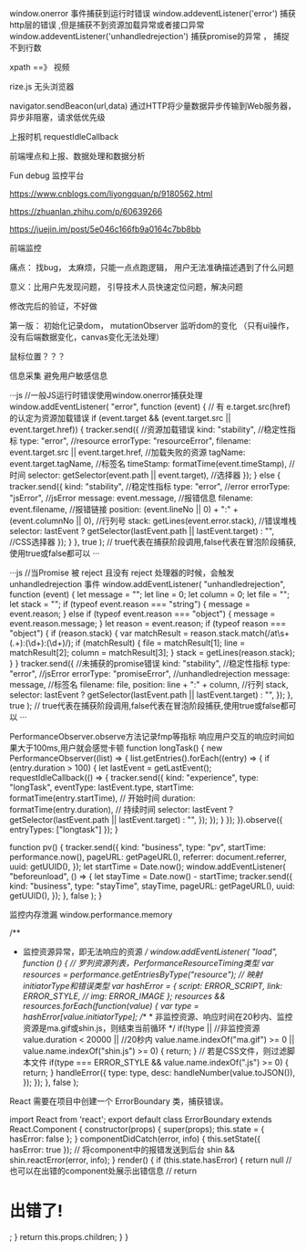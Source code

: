 

window.onerror 事件捕获到运行时错误
window.addeventListener('error') 捕获http层的错误 ,但是捕获不到资源加载异常或者接口异常
window.addeventListener('unhandledrejection') 捕获promise的异常 ， 捕捉不到行数

xpath  ==》 视频

rize.js  无头浏览器

navigator.sendBeacon(url,data)   通过HTTP将少量数据异步传输到Web服务器，异步非阻塞，请求低优先级

上报时机 requestIdleCallback

前端埋点和上报、数据处理和数据分析

Fun debug 监控平台

https://www.cnblogs.com/liyongquan/p/9180562.html


https://zhuanlan.zhihu.com/p/60639266

https://juejin.im/post/5e046c166fb9a0164c7bb8bb


前端监控


痛点： 找bug， 太麻烦，只能一点点跑逻辑， 用户无法准确描述遇到了什么问题

意义：比用户先发现问题， 引导技术人员快速定位问题，解决问题


修改完后的验证，不好做

第一版： 初始化记录dom， mutationObserver 监听dom的变化 （只有ui操作，没有后端数据变化，canvas变化无法处理）


鼠标位置？？？

信息采集 避免用户敏感信息

···js
//一般JS运行时错误使用window.onerror捕获处理
window.addEventListener(
  "error",
  function (event) {
    // 有 e.target.src(href) 的认定为资源加载错误
    if (event.target && (event.target.src || event.target.href)) {
      tracker.send({
        //资源加载错误
        kind: "stability", //稳定性指标
        type: "error", //resource
        errorType: "resourceError",
        filename: event.target.src || event.target.href, //加载失败的资源
        tagName: event.target.tagName, //标签名
        timeStamp: formatTime(event.timeStamp), //时间
        selector: getSelector(event.path || event.target), //选择器
      });
    } else {
      tracker.send({
        kind: "stability", //稳定性指标
        type: "error", //error
        errorType: "jsError", //jsError
        message: event.message, //报错信息
        filename: event.filename, //报错链接
        position: (event.lineNo || 0) + ":" + (event.columnNo || 0), //行列号
        stack: getLines(event.error.stack), //错误堆栈
        selector: lastEvent
          ? getSelector(lastEvent.path || lastEvent.target)
          : "", //CSS选择器
      });
    }
  },
  true
); // true代表在捕获阶段调用,false代表在冒泡阶段捕获,使用true或false都可以
···

···js
//当Promise 被 reject 且没有 reject 处理器的时候，会触发 unhandledrejection 事件
window.addEventListener(
  "unhandledrejection",
  function (event) {
    let message = "";
    let line = 0;
    let column = 0;
    let file = "";
    let stack = "";
    if (typeof event.reason === "string") {
      message = event.reason;
    } else if (typeof event.reason === "object") {
      message = event.reason.message;
    }
    let reason = event.reason;
    if (typeof reason === "object") {
      if (reason.stack) {
        var matchResult = reason.stack.match(/at\s+(.+):(\d+):(\d+)/);
        if (matchResult) {
          file = matchResult[1];
          line = matchResult[2];
          column = matchResult[3];
        }
        stack = getLines(reason.stack);
      }
    }
    tracker.send({
      //未捕获的promise错误
      kind: "stability", //稳定性指标
      type: "error", //jsError
      errorType: "promiseError", //unhandledrejection
      message: message, //标签名
      filename: file,
      position: line + ":" + column, //行列
      stack,
      selector: lastEvent
        ? getSelector(lastEvent.path || lastEvent.target)
        : "",
    });
  },
  true
); // true代表在捕获阶段调用,false代表在冒泡阶段捕获,使用true或false都可以
···

PerformanceObserver.observe方法记录fmp等指标
响应用户交互的响应时间如果大于100ms,用户就会感觉卡顿
function longTask() {
  new PerformanceObserver((list) => {
    list.getEntries().forEach((entry) => {
      if (entry.duration > 100) {
        let lastEvent = getLastEvent();
        requestIdleCallback(() => {
          tracker.send({
            kind: "experience",
            type: "longTask",
            eventType: lastEvent.type,
            startTime: formatTime(entry.startTime), // 开始时间
            duration: formatTime(entry.duration), // 持续时间
            selector: lastEvent
              ? getSelector(lastEvent.path || lastEvent.target)
              : "",
          });
        });
      }
    });
  }).observe({ entryTypes: ["longtask"] });
}

function pv() {
  tracker.send({
    kind: "business",
    type: "pv",
    startTime: performance.now(),
    pageURL: getPageURL(),
    referrer: document.referrer,
    uuid: getUUID(),
  });
  let startTime = Date.now();
  window.addEventListener(
    "beforeunload",
    () => {
      let stayTime = Date.now() - startTime;
      tracker.send({
        kind: "business",
        type: "stayTime",
        stayTime,
        pageURL: getPageURL(),
        uuid: getUUID(),
      });
    },
    false
  );
}

监控内存泄漏
window.performance.memory

/**
   * 监控资源异常，即无法响应的资源
   */
   window.addEventListener(
    "load",
    function () {
      // 罗列资源列表，PerformanceResourceTiming类型
      var resources = performance.getEntriesByType("resource");
      // 映射initiatorType和错误类型
      var hashError = {
        script: ERROR_SCRIPT,
        link: ERROR_STYLE,
        // img: ERROR_IMAGE
      };
      resources && resources.forEach(function(value) {
        var type = hashError[value.initiatorType];
        /**
         * 非监控资源、响应时间在20秒内、监控资源是ma.gif或shin.js，则结束当前循环
         */
        if(!type ||                                   //非监控资源
          value.duration < 20000  ||                  //20秒内
          value.name.indexOf("ma.gif") >= 0 ||
          value.name.indexOf("shin.js") >= 0) {
          return;
        }
        // 若是CSS文件，则过滤脚本文件
        if(type === ERROR_STYLE &&
          value.name.indexOf(".js") >= 0) {
          return;
        }
        handleError({
          type: type,
          desc: handleNumber(value.toJSON()),
        });
      });
    },
    false
  );

  React 需要在项目中创建一个 ErrorBoundary 类，捕获错误。

import React from 'react';
export default class ErrorBoundary extends React.Component {
  constructor(props) {
    super(props);
    this.state = { hasError: false };
  }
  componentDidCatch(error, info) {
    this.setState({ hasError: true });
    // 将component中的报错发送到后台
    shin && shin.reactError(error, info);
  }
  render() {
    if (this.state.hasError) {
      return null
      // 也可以在出错的component处展示出错信息
      // return <h1>出错了!</h1>;
    }
    return this.props.children;
  }
}
